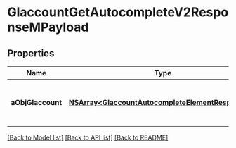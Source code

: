 # GlaccountGetAutocompleteV2ResponseMPayload

## Properties
Name | Type | Description | Notes
------------ | ------------- | ------------- | -------------
**aObjGlaccount** | [**NSArray&lt;GlaccountAutocompleteElementResponse&gt;***](GlaccountAutocompleteElementResponse.md) | An array of Glaccount autocomplete element response. | 

[[Back to Model list]](../README.md#documentation-for-models) [[Back to API list]](../README.md#documentation-for-api-endpoints) [[Back to README]](../README.md)


